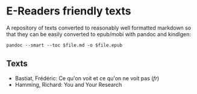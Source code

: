 # E-Readers friendly texts

A repository of texts converted to reasonably well formatted markdown so that
they can be easily converted to epub/mobi with pandoc and kindlgen:

    pandoc --smart --toc $file.md -o $file.epub


## Texts

- Bastiat, Frédéric: Ce qu'on voit et ce qu'on ne voit pas (*fr*)
- Hamming, Richard: You and Your Research


